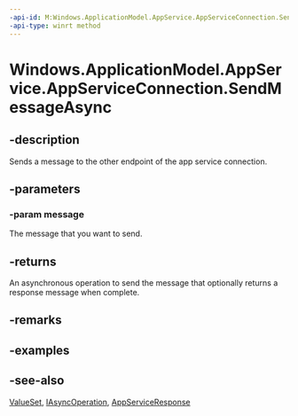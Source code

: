 ```yaml
---
-api-id: M:Windows.ApplicationModel.AppService.AppServiceConnection.SendMessageAsync(Windows.Foundation.Collections.ValueSet)
-api-type: winrt method
---
```


<!-- Method syntax
public Windows.Foundation.IAsyncOperation<Windows.ApplicationModel.AppService.AppServiceResponse> SendMessageAsync(Windows.Foundation.Collections.ValueSet message)
-->

# Windows.ApplicationModel.AppService.AppServiceConnection.SendMessageAsync

## -description
Sends a message to the other endpoint of the app service connection.

## -parameters
### -param message
The message that you want to send.

## -returns
An asynchronous operation to send the message that optionally returns a response message when complete.

## -remarks

## -examples

## -see-also
[ValueSet](../windows.foundation.collections/valueset.md), [IAsyncOperation](../windows.foundation/iasyncoperation_1.md), [AppServiceResponse](appserviceresponse.md)